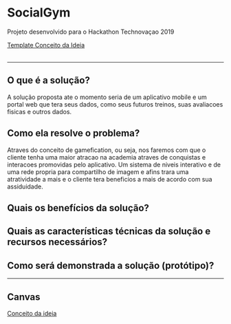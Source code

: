 # SocialGym
Projeto desenvolvido para o Hackathon Technovaçao 2019

<a href="#conceptidea">Template Conceito da Ideia</a><br><br>

________________________________________________________________________________________________________________________________________

<div id="conceptidea"></div>

## O que é a solução?
  A solução proposta ate o momento seria de um aplicativo mobile e um portal web que tera seus dados, como seus futuros treinos, suas avaliacoes fisicas e outros dados.

## Como ela resolve o problema?
   Atraves do conceito de gamefication, ou seja, nos faremos com que o cliente tenha uma maior atracao na academia atraves de conquistas e interacoes promovidas pelo aplicativo. Um sistema de niveis interativo e de uma rede propria para compartilho de imagem e afins trara uma atratividade a mais e o cliente tera beneficios a mais de acordo com sua assiduidade.
   
## Quais os benefícios da solução?
   
## Quais as características técnicas da solução e recursos  necessários?

## Como será demonstrada a solução (protótipo)?

________________________________________________________________________________________________________________________________________

## Canvas

<a href="https://github.com/kono-chi-no-sada-me/SocialGym/blob/master/Social%20Gym/images/20190503_142221.jpg"> Conceito da ideia </a>
<blockquote class="imgur-embed-pub" lang="en" data-id="b6xzf9L"><a href="//imgur.com/b6xzf9L"></a></blockquote><script async src="//s.imgur.com/min/embed.js" charset="utf-8"></script>
